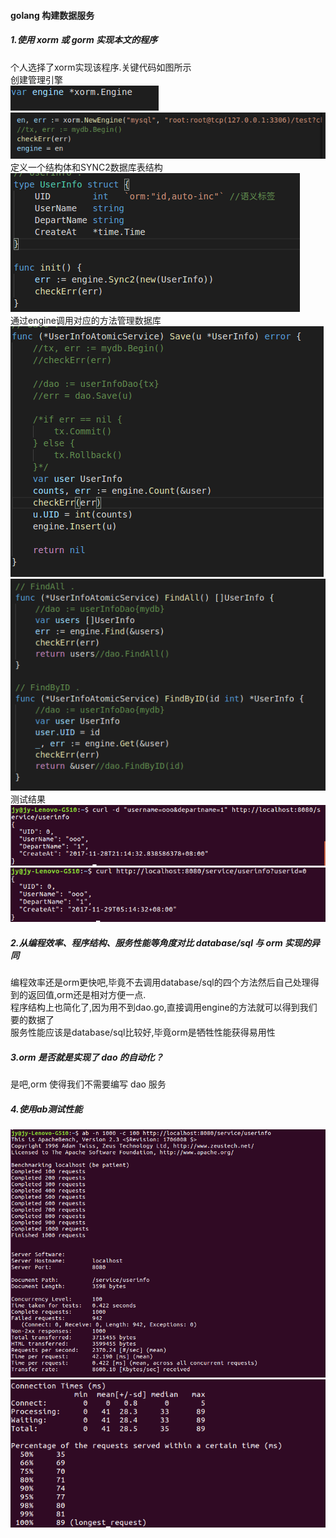 #### golang 构建数据服务 
##### 1.使用 xorm 或 gorm 实现本文的程序  
个人选择了xorm实现该程序.关键代码如图所示 </br>
创建管理引擎 </br>
![Alt text](./pic/1511873815995.png) </br>
![Alt text](./pic/1511873834929.png) </br>
定义一个结构体和SYNC2数据库表结构 </br>
![Alt text](./pic/1511874033745.png) </br>
通过engine调用对应的方法管理数据库 </br>
![Alt text](./pic/1511874067099.png) </br>
![Alt text](./pic/1511874079434.png) </br>
测试结果 </br>
![Alt text](./pic/1511874889035.png) </br>
![Alt text](./pic/1511874937631.png) </br>
##### 2.从编程效率、程序结构、服务性能等角度对比 database/sql 与 orm 实现的异同 
编程效率还是orm更快吧,毕竟不去调用database/sql的四个方法然后自己处理得到的返回值,orm还是相对方便一点. </br>
程序结构上也简化了,因为用不到dao.go,直接调用engine的方法就可以得到我们要的数据了 </br>
服务性能应该是database/sql比较好,毕竟orm是牺牲性能获得易用性 </br>
##### 3.orm 是否就是实现了 dao 的自动化？ 
是吧,orm 使得我们不需要编写 dao 服务 </br>
##### 4.使用ab测试性能 
![Alt text](./pic/1511875426693.png) </br>
![Alt text](./pic/1511875454506.png) </br>
